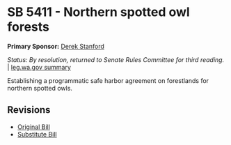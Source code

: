 # SB 5411 - Northern spotted owl forests
**Primary Sponsor:** [Derek Stanford](/person/leg/derek.stanford.md)

*Status: By resolution, returned to Senate Rules Committee for third reading.* | [leg.wa.gov summary](https://app.leg.wa.gov/billsummary?BillNumber=5411&Year=2021)

Establishing a programmatic safe harbor agreement on forestlands for northern spotted owls.

## Revisions
* [Original Bill](1/)
* [Substitute Bill](S/)